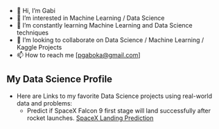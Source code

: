 - 👋 Hi, I’m Gabi
- 👀 I’m interested in Machine Learning / Data Science
- 🌱 I’m constantly learning Machine Learning and Data Science techniques
- 💞️ I’m looking to collaborate on Data Science / Machine Learning / Kaggle Projects
- 📫 How to reach me [pgaboka@gmail.com]

## My Data Science Profile
- Here are Links to my favorite Data Science projects using real-world data and problems:
  - Predict if SpaceX Falcon 9 first stage will land successfully after rocket launches. [SpaceX Landing Prediction](https://github.com/prievarag/SpaceX-Falcon-9-1st-stage-Success-Landing-Prediction)
